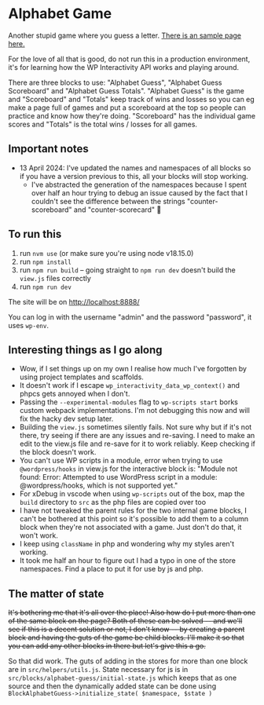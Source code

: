 # Alphabet Game

Another stupid game where you guess a letter. [There is an sample page here.](https://porchy.co.uk/the-alphabet-game)

For the love of all that is good, do not run this in a production environment, it's for learning how the WP Interactivity API works and playing around.

There are three blocks to use: "Alphabet Guess", "Alphabet Guess Scoreboard" and "Alphabet Guess Totals". "Alphabet Guess" is the game and "Scoreboard" and "Totals" keep track of wins and losses so you can eg make a page full of games and put a scoreboard at the top so people can practice and know how they're doing. "Scoreboard" has the individual game scores and "Totals" is the total wins / losses for all games.

## Important notes

- 13 April 2024: I've updated the names and namespaces of all blocks so if you have a version previous to this, all your blocks will stop working.
    - I've abstracted the generation of the namespaces because I spent over half an hour trying to debug an issue caused by the fact that I couldn't see the difference between the strings "counter-scoreboard" and "counter-scorecard" 🫠

## To run this

1. run `nvm use` (or make sure you're using node v18.15.0)
2. run `npm install`
3. run `npm run build` – going straight to `npm run dev` doesn't build the `view.js` files correctly
4. run `npm run dev`

The site will be on [http://localhost:8888/](http://localhost:8888/)

You can log in with the username "admin" and the password "password", it uses `wp-env`.

## Interesting things as I go along

- Wow, if I set things up on my own I realise how much I've forgotten by using project templates and scaffolds.
- It doesn't work if I escape `wp_interactivity_data_wp_context()` and phpcs gets annoyed when I don't.
- Passing the `--experimental-modules` flag to `wp-scripts start` borks custom webpack implementations. I'm not debugging this now and will fix the hacky dev setup later.
- Building the `view.js` sometimes silently fails. Not sure why but if it's not there, try seeing if there are any issues and re-saving. I need to make an edit to the view.js file and re-save for it to work reliably. Keep checking if the block doesn't work.
- You can't use WP scripts in a module, error when trying to use `@wordpress/hooks` in view.js for the interactive block is: "Module not found: Error: Attempted to use WordPress script in a module: @wordpress/hooks, which is not supported yet."
- For xDebug in vscode when using `wp-scripts` out of the box, map the `build` directory to `src` as the php files are copied over too
- I have not tweaked the parent rules for the two internal game blocks, I can't be bothered at this point so it's possible to add them to a column block when they're not associated with a game. Just don't do that, it won't work.
- I keep using `className` in php and wondering why my styles aren't working.
- It took me half an hour to figure out I had a typo in one of the store namespaces. Find a place to put it for use by js and php.

## The matter of state

~~It's bothering me that it's all over the place! Also how do I put more than one of the same block on the page? Both of these can be solved -- and we'll see if this is a decent solution or not, I don't know -- by creating a parent block and having the guts of the game be child blocks. I'll make it so that you can add any other blocks in there but let's give this a go.~~

So that did work. The guts of adding in the stores for more than one block are in `src/helpers/utils.js`. State necessary for js is in `src/blocks/alphabet-guess/initial-state.js` which keeps that as one source and then the dynamically added state can be done using `BlockAlphabetGuess->initialize_state( $namespace, $state )`
